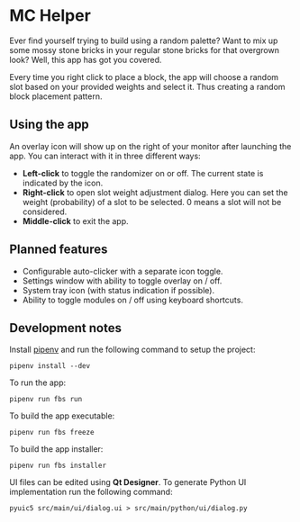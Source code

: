 # MC Helper

Ever find yourself trying to build using a random palette? Want to mix up some mossy stone bricks in your regular stone bricks for that overgrown look? Well, this app has got you covered.

Every time you right click to place a block, the app will choose a random slot based on your provided weights and select it. Thus creating a random block placement pattern.

## Using the app

An overlay icon will show up on the right of your monitor after launching the app. You can interact with it in three different ways:

* **Left-click** to toggle the randomizer on or off. The current state is indicated by the icon.
* **Right-click** to open slot weight adjustment dialog. Here you can set the weight (probability) of a slot to be selected. 0 means a slot will not be considered.
* **Middle-click** to exit the app.

## Planned features

* Configurable auto-clicker with a separate icon toggle.
* Settings window with ability to toggle overlay on / off.
* System tray icon (with status indication if possible).
* Ability to toggle modules on / off using keyboard shortcuts.

## Development notes

Install [pipenv](https://pipenv.pypa.io/en/latest/) and run the following command to setup the project:

``` 
pipenv install --dev
```

To run the app:

``` 
pipenv run fbs run
```

To build the app executable:

``` 
pipenv run fbs freeze
```

To build the app installer:

``` 
pipenv run fbs installer
```

UI files can be edited using **Qt Designer**. To generate Python UI implementation run the following command:

```
pyuic5 src/main/ui/dialog.ui > src/main/python/ui/dialog.py
``` 
